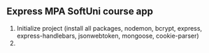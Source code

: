 ## Express MPA SoftUni course app

1. Initialize project (install all packages, nodemon, bcrypt, express, express-handlebars, jsonwebtoken, mongoose, cookie-parser)
2. 
